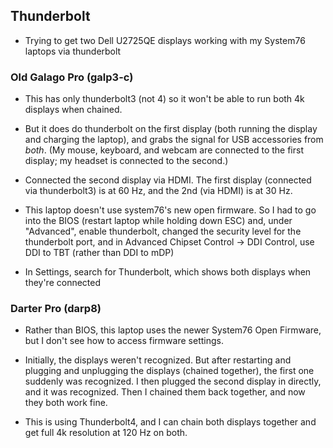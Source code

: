 ## Thunderbolt

- Trying to get two Dell U2725QE displays working with my System76
  laptops via thunderbolt


### Old Galago Pro (galp3-c)

- This has only thunderbolt3 (not 4) so it won't be able to run both
  4k displays when chained.

- But it does do thunderbolt on the first display (both running the
  display and charging the laptop), and grabs the
  signal for USB accessories from *both*.
  (My mouse, keyboard, and webcam are connected to the first display;
  my headset is connected to the second.)

- Connected the second display via HDMI. The first display (connected
  via thunderbolt3) is at 60 Hz, and the 2nd (via HDMI) is at 30 Hz.

- This laptop doesn't use system76's new open firmware. So I had to go
  into the BIOS (restart laptop while holding down ESC) and, under
  "Advanced", enable
  thunderbolt, changed the security level for the thunderbolt port,
  and in Advanced Chipset Control -> DDI Control, use DDI to TBT
  (rather than DDI to mDP)

- In Settings, search for Thunderbolt, which shows both displays when
  they're connected

### Darter Pro (darp8)

- Rather than BIOS, this laptop uses the newer System76 Open Firmware,
  but I don't see how to access firmware settings.

- Initially, the displays weren't recognized. But after restarting and
  plugging and unplugging the displays (chained together), the first
  one suddenly was recognized. I then plugged the second display in
  directly, and it was recognized. Then I chained them back together,
  and now they both work fine.

- This is using Thunderbolt4, and I can chain both displays together
  and get full 4k resolution at 120 Hz on both.
